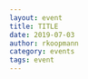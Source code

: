 ```yaml
---
layout: event
title: TITLE
date: 2019-07-03
author: rkoopmann
category: events
tags: event
---
```


